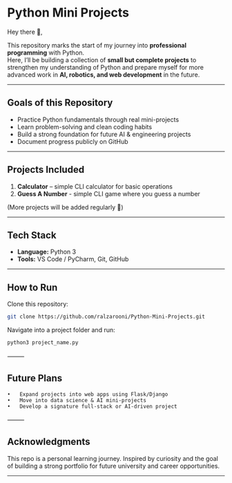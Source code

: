 # Python Mini Projects

Hey there 👋,

This repository marks the start of my journey into **professional programming** with Python.  
Here, I’ll be building a collection of **small but complete projects** to strengthen my understanding of Python and prepare myself for more advanced work in **AI, robotics, and web development** in the future.

---

## Goals of this Repository
- Practice Python fundamentals through real mini-projects  
- Learn problem-solving and clean coding habits  
- Build a strong foundation for future AI & engineering projects  
- Document progress publicly on GitHub  

---

## Projects Included
1. **Calculator** – simple CLI calculator for basic operations  
2. **Guess A Number** - simple CLI game where you guess a number

(More projects will be added regularly 🚀)

---

## Tech Stack
- **Language:** Python 3  
- **Tools:** VS Code / PyCharm, Git, GitHub  

---

## How to Run
Clone this repository:
```bash
git clone https://github.com/ralzarooni/Python-Mini-Projects.git
```
Navigate into a project folder and run:
```bash
python3 project_name.py
```
⸻

## Future Plans
	•	Expand projects into web apps using Flask/Django
	•	Move into data science & AI mini-projects
	•	Develop a signature full-stack or AI-driven project

⸻

## Acknowledgments

This repo is a personal learning journey. Inspired by curiosity and the goal of building a strong portfolio for future university and career opportunities.

---